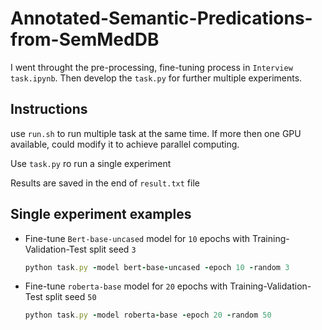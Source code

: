 # Annotated-Semantic-Predications-from-SemMedDB
I went throught the pre-processing, fine-tuning process in `Interview task.ipynb`. Then develop the `task.py` for further multiple experiments.

## Instructions
  use `run.sh` to run multiple task at the same time. If more then one GPU available, could modify it to achieve parallel computing.
  
  Use `task.py` ro run a single experiment

  Results are saved in the end of `result.txt` file

## Single experiment examples
  - Fine-tune `Bert-base-uncased` model for `10` epochs with Training-Validation-Test split seed `3`
      ```ruby
      python task.py -model bert-base-uncased -epoch 10 -random 3
      ```

  - Fine-tune `roberta-base` model for `20` epochs with Training-Validation-Test split seed `50`
      ```ruby
      python task.py -model roberta-base -epoch 20 -random 50
      ```
  
